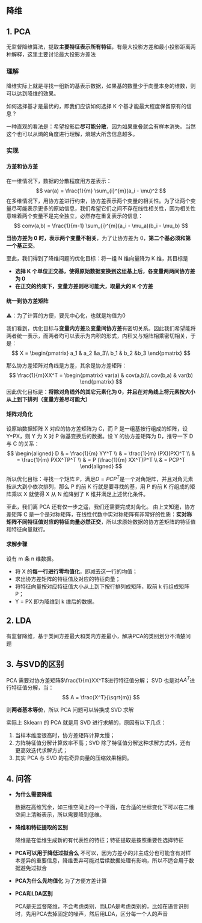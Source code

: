 ## 降维

## 1. PCA
无监督降维算法，提取**主要特征表示所有特征**，有最大投影方差和最小投影距离两种解释，这里主要讨论最大投影方差法

### 理解
降维实际上就是寻找一组新的基表示数据，如果基的数量少于向量本身的维数，则可以达到降维的效果。

如何选择基才是最优的，即我们应该如何选择 K 个基才能最大程度保留原有的信息？

一种直观的看法是：希望投影后**尽可能分散**，因为如果重叠就会有样本消失。当然这个也可以从熵的角度进行理解，熵越大所含信息越多。


### 实现

#### 方差和协方差

在一维情况下，数据的分散程度用方差表示：
$$
var(a) = \frac{1}{m} \sum_{i}^{m}(a_i - \mu)^2
$$
在多维情况下，用协方差进行约束，协方差表示两个变量的相关性。为了让两个变量尽可能表示更多的原始信息，我们希望它们之间不存在线性相关性，因为相关性意味着两个变量不是完全独立，必然存在重复表示的信息：
$$
conv(a,b) = \frac{1}{m-1} \sum_{i}^{m}(a_i - \mu_a)(b_i - \mu_b)
$$

**当协方差为 0 时，表示两个变量不相关**，为了让协方差为 0，**第二个基必须和第一个基正交**。

至此，我们得到了降维问题的优化目标：将一组 N 维向量降为 K 维，其目标是
- **选择 K 个单位正交基，使得原始数据变换到这组基上后，各变量两两间协方差为 0**
- **在正交的约束下，变量方差则尽可能大，取最大的 K 个方差**

#### 统一到协方差矩阵

⚠️：为了计算的方便，要先中心化，也就是均值为0

我们看到，优化目标与**变量内方差**及**变量间协方差**有密切关系。因此我们希望能将两者统一表示，而两者均可以表示为内积的形式，内积又与矩阵相乘密切相关，于是：
$$
X = \begin{pmatrix}
 a_1 & a_2 &a_3\\ 
 b_1 & b_2 &b_3
\end{pmatrix}
$$

那么协方差矩阵对角线是方差，其余是协方差矩阵：
$$
\frac{1}{m}XX^T = \begin{pmatrix}
 var(a) & cov(a,b)\\ 
 cov(b,a) &  var(b)
\end{pmatrix}
$$
因此优化目标是：**将除对角线外的其它元素化为 0，并且在对角线上将元素按大小从上到下排列（变量方差尽可能大）**

#### 矩阵对角化

设原始数据矩阵 X 对应的协方差矩阵为 C，而 P 是一组基按行组成的矩阵，设 Y=PX，则 Y 为 X 对 P 做基变换后的数据。设 Y 的协方差矩阵为 D，推导一下 D 与 C 的关系：
$$
\begin{aligned}
D & = \frac{1}{m} YY^T \\
  & = \frac{1}{m} (PX)(PX)^T \\
  & = \frac{1}{m} PXX^TP^T \\
  & = P (\frac{1}{m} XX^T)P^T \\
  & = PCP^T
\end{aligned}
$$

所以优化目标：寻找一个矩阵 P，满足$D = PCP^T$是一个对角矩阵，并且对角元素按从大到小依次排列，那么 P 的前 K 行就是要寻找的基，用 P 的前 K 行组成的矩阵乘以 X 就使得 X 从 N 维降到了 K 维并满足上述优化条件。

至此，我们离 PCA 还有仅一步之遥，我们还需要完成对角化。
由上文知道，协方差矩阵 C 是一个是对称矩阵，在线性代数中实对称矩阵有非常好的性质：**实对称矩阵不同特征值对应的特征向量必然正交**，所以求原始数据的协方差矩阵的特征值和特征向量就行。

#### 求解步骤
设有 m 条 n 维数据。

- 将 X 的**每一行进行零均值化**，即减去这一行的均值；
- 求出协方差矩阵的特征值及对应的特征向量；
- 将特征向量按对应特征值大小从上到下按行排列成矩阵，取前 k 行组成矩阵 P；
- Y = PX 即为降维到 k 维后的数据。

### 


## 2. LDA

有监督降维，基于类间方差最大和类内方差最小，解决PCA的类别划分不清楚问题


## 3. 与SVD的区别
PCA 需要对协方差矩阵$\frac{1}{m}XX^T$进行特征值分解； SVD 也是对$AA^T$进行特征值分解，当：
$$
A = \frac{X^T}{\sqrt{m}}
$$

则**两者基本等价**，所以 PCA 问题可以转换成 SVD 求解

实际上 Sklearn 的 PCA 就是用 SVD 进行求解的，原因有以下几点：
1. 当样本维度很高时，协方差矩阵计算太慢；
2. 方阵特征值分解计算效率不高；SVD 除了特征值分解这种求解方式外，还有更高效迭代求解方式；
3. 其实 PCA 与 SVD 的右奇异向量的压缩效果相同。
## 4. 问答

- **为什么需要降维**

  数据在高维冗余，如三维空间上的一个平面，在合适的坐标变化下可以在二维空间上清晰表示，所以需要降到低维。

- **降维和特征提取的区别**

  降维是在低维生成新的有代表性的特征；特征提取是按照重要性选择特征

- **PCA可以用于降低过拟合么**
  不可以，因为方差小的非主成分也可能含有对样本差异的重要信息，降维丢弃可能对后续数据处理有影响，所以不适合用于数据避免过拟合

- **PCA为什么先均值化**
  为了方便方差计算
- **PCA和LDA区别**  

  PCA是无监督降维，不会考虑类别，而LDA是考虑类别的，比如在语言识别时，先用PCA去掉固定的噪声，然后用LDA，区分每一个人的声音